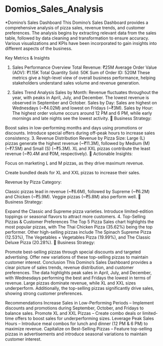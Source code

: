# Domios_Sales_Analysis
*Domino’s Sales Dashboard
This Domino’s Sales Dashboard provides a comprehensive analysis of pizza sales, revenue trends, and customer preferences. The analysis begins by extracting relevant data from the sales table, followed by data cleaning and transformation to ensure accuracy. Various visualizations and KPIs have been incorporated to gain insights into different aspects of the business.

Key Metrics & Insights
1. Sales Performance Overview
Total Revenue: ₹25M
Average Order Value (AOV): ₹1.15K
Total Quantity Sold: 50K
Sum of Order ID: 520M
These metrics give a high-level view of overall business performance, helping stakeholders understand sales volume and revenue generation.

2. Sales Trend Analysis
Sales by Month: Revenue fluctuates throughout the year, with peaks in April, July, and December. The lowest revenue is observed in September and October.
Sales by Day: Sales are highest on Wednesdays (~₹4.02M) and lowest on Fridays (~₹3M).
Sales by Hour: The highest order volume occurs around 12 PM and 6 PM, while early mornings and late nights see the lowest activity.
🔹 Business Strategy:

Boost sales in low-performing months and days using promotions or discounts.
Introduce special offers during off-peak hours to increase sales consistency.
3. Revenue Distribution
Revenue by Pizza Size:
Large (L) pizzas generate the highest revenue (~₹11.3M), followed by Medium (M) (~₹7.5M) and Small (S) (~₹5.3M).
XL and XXL pizzas contribute the least revenue (~₹0.4M and ₹0M, respectively).
🔹 Actionable Insights:

Focus on marketing L and M pizzas, as they drive maximum revenue.

Create bundled deals for XL and XXL pizzas to increase their sales.

Revenue by Pizza Category:

Classic pizzas lead in revenue (~₹6.6M), followed by Supreme (~₹6.2M) and Chicken (~₹5.9M).
Veggie pizzas (~₹5.8M) also perform well.
🔹 Business Strategy:

Expand the Classic and Supreme pizza varieties.
Introduce limited-edition toppings or seasonal flavors to attract more customers.
4. Top-Selling Pizzas & Customer Preferences
The Top 5 Pizza Sales chart highlights the most popular pizzas, with The Thai Chicken Pizza (35.62%) being the top performer.
Other high-selling pizzas include The Spinach Supreme Pizza (12.53%), The Vegetables + Vegetables Pizza (19.99%), and The Classic Deluxe Pizza (20.28%).
🔹 Business Strategy:

Promote best-selling pizzas through special discounts and targeted advertising.
Offer new variations of these top-selling pizzas to maintain customer interest.
Conclusion
This Domino’s Sales Dashboard provides a clear picture of sales trends, revenue distribution, and customer preferences. The data highlights peak sales in April, July, and December, with Wednesdays performing the best and Fridays the lowest in terms of revenue. Large pizzas dominate revenue, while XL and XXL sizes underperform. Additionally, the top-selling pizzas significantly drive sales, showing strong customer preferences.

Recommendations
Increase Sales in Low-Performing Periods – Implement discounts and promotions during September, October, and Fridays to balance sales.
Promote XL and XXL Pizzas – Create combo deals or limited-time offers to boost sales for underperforming sizes.
Leverage Peak Sales Hours – Introduce meal combos for lunch and dinner (12 PM & 6 PM) to maximize revenue.
Capitalize on Best-Selling Pizzas – Feature top-selling pizzas in advertisements and introduce seasonal variations to maintain customer interest.
